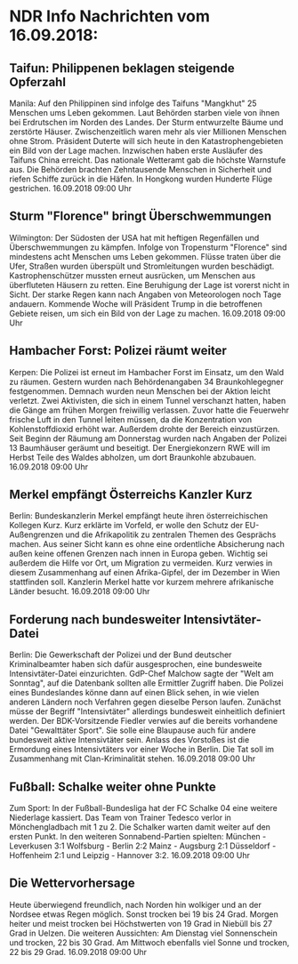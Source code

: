 # NDR Info Nachrichten vom 16.09.2018:


## Taifun: Philippenen beklagen steigende Opferzahl
Manila: Auf den Philippinen sind infolge des Taifuns "Mangkhut" 25 Menschen ums Leben gekommen. Laut Behörden starben viele von ihnen bei Erdrutschen im Norden des Landes. Der Sturm entwurzelte Bäume und zerstörte Häuser. Zwischenzeitlich waren mehr als vier Millionen Menschen ohne Strom. Präsident Duterte will sich heute in den Katastrophengebieten ein Bild von der Lage machen. Inzwischen haben erste Ausläufer des Taifuns China erreicht. Das nationale Wetteramt gab die höchste Warnstufe aus. Die Behörden brachten Zehntausende Menschen in Sicherheit und riefen Schiffe zurück in die Häfen. In Hongkong wurden Hunderte Flüge gestrichen. 16.09.2018 09:00 Uhr 

## Sturm "Florence" bringt Überschwemmungen
Wilmington:	Der Südosten der USA hat mit heftigen Regenfällen und Überschwemmungen zu kämpfen. Infolge von Tropensturm "Florence" sind mindestens acht Menschen ums Leben gekommen. Flüsse traten über die Ufer, Straßen wurden überspült und Stromleitungen wurden beschädigt. Kastrophenschützer mussten erneut ausrücken, um Menschen aus überfluteten Häusern zu retten. Eine Beruhigung der Lage ist vorerst nicht in Sicht. Der starke Regen kann nach Angaben von Meteorologen noch Tage andauern. Kommende Woche will Präsident Trump in die betroffenen Gebiete reisen, um sich ein Bild von der Lage zu machen. 16.09.2018 09:00 Uhr 

## Hambacher Forst: Polizei räumt weiter
Kerpen: Die Polizei ist erneut im Hambacher Forst im Einsatz, um den Wald zu räumen. Gestern wurden nach Behördenangaben 34 Braunkohlegegner festgenommen. Demnach wurden neun Menschen bei der Aktion leicht verletzt. Zwei Aktivisten, die sich in einem Tunnel verschanzt hatten, haben die Gänge am frühen Morgen freiwillig verlassen. Zuvor hatte die Feuerwehr frische Luft in den Tunnel leiten müssen, da die Konzentration von Kohlenstoffdioxid erhöht war. Außerdem drohte der Bereich einzustürzen. Seit Beginn der Räumung am Donnerstag wurden nach Angaben der Polizei 13 Baumhäuser geräumt und beseitigt. Der Energiekonzern RWE will im Herbst Teile des Waldes abholzen, um dort Braunkohle abzubauen. 16.09.2018 09:00 Uhr 

## Merkel empfängt Österreichs Kanzler Kurz
Berlin:	Bundeskanzlerin Merkel empfängt heute ihren österreichischen Kollegen Kurz. Kurz erklärte im Vorfeld, er wolle den Schutz der EU-Außengrenzen und die Afrikapolitik zu zentralen Themen des Gesprächs machen. Aus seiner Sicht kann es ohne eine ordentliche Absicherung nach außen keine offenen Grenzen nach innen in Europa geben. Wichtig sei außerdem die Hilfe vor Ort, um Migration zu vermeiden. Kurz verwies in diesem Zusammenhang auf einen Afrika-Gipfel, der im Dezember in Wien stattfinden soll. Kanzlerin Merkel hatte vor kurzem mehrere afrikanische Länder besucht. 16.09.2018 09:00 Uhr 

## Forderung nach bundesweiter Intensivtäter-Datei
Berlin:	Die Gewerkschaft der Polizei und der Bund deutscher Kriminalbeamter haben sich dafür ausgesprochen, eine bundesweite Intensivtäter-Datei einzurichten. GdP-Chef Malchow sagte der "Welt am Sonntag", auf die Datenbank sollten alle Ermittler Zugriff haben. Die Polizei eines Bundeslandes könne dann auf einen Blick sehen, in wie vielen anderen Ländern noch Verfahren gegen dieselbe Person laufen. Zunächst müsse der Begriff "Intensivtäter" allerdings  bundesweit einheitlich definiert werden. Der BDK-Vorsitzende Fiedler verwies auf die bereits vorhandene Datei "Gewalttäter Sport". Sie solle eine Blaupause auch für andere bundesweit aktive Intensivtäter sein. Anlass des Vorstoßes ist die Ermordung eines Intensivtäters vor einer Woche in Berlin. Die Tat soll im Zusammenhang mit Clan-Kriminalität stehen. 16.09.2018 09:00 Uhr 

## Fußball: Schalke weiter ohne Punkte
Zum Sport: In der Fußball-Bundesliga hat der FC Schalke 04 eine weitere Niederlage kassiert. Das Team von Trainer Tedesco verlor in Mönchengladbach mit 1 zu 2. Die Schalker warten damit weiter auf den ersten Punkt. In den weiteren Sonnabend-Partien spielten: München - Leverkusen		3:1
Wolfsburg - Berlin        		2:2 Mainz - Augsburg 2:1
Düsseldorf - Hoffenheim      	2:1   und
Leipzig - Hannover         		3:2. 16.09.2018 09:00 Uhr 

## Die Wettervorhersage
Heute überwiegend freundlich, nach Norden hin wolkiger und an der Nordsee etwas Regen möglich. Sonst trocken bei 19 bis 24 Grad. Morgen heiter und meist trocken bei Höchstwerten von 19 Grad in Niebüll bis 27 Grad in Uelzen. Die weiteren Aussichten: Am Dienstag viel Sonnenschein und trocken, 22 bis 30 Grad. Am Mittwoch ebenfalls viel Sonne und trocken, 22 bis 29 Grad. 16.09.2018 09:00 Uhr 
